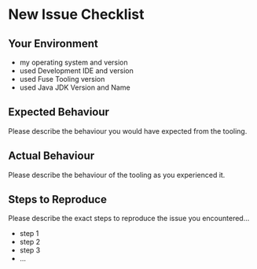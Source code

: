 # New Issue Checklist

## Your Environment

- my operating system and version
- used Development IDE and version
- used Fuse Tooling version
- used Java JDK Version and Name

## Expected Behaviour

Please describe the behaviour you would have expected from the tooling.

## Actual Behaviour

Please describe the behaviour of the tooling as you experienced it.

## Steps to Reproduce

Please describe the exact steps to reproduce the issue you encountered...

- step 1
- step 2
- step 3
- ...
